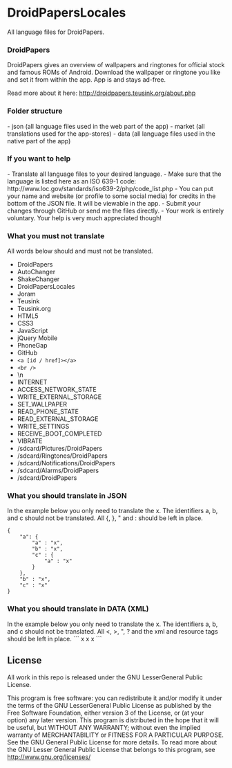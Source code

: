 DroidPapersLocales
==================

All language files for DroidPapers.

<h3>DroidPapers</h3>

DroidPapers gives an overview of wallpapers and ringtones for official stock and famous ROMs of Android. Download the wallpaper or ringtone you like and set it from within the app. App is and stays ad-free.

Read more about it here: http://droidpapers.teusink.org/about.php

<h3>Folder structure</h3>
- json (all language files used in the web part of the app)
- market (all translations used for the app-stores)
- data (all language files used in the native part of the app)

<h3>If you want to help</h3>
- Translate all language files to your desired language.
- Make sure that the language is listed here as an ISO 639-1 code: http://www.loc.gov/standards/iso639-2/php/code_list.php
- You can put your name and website (or profile to some social media) for credits in the bottom of the JSON file. It will be viewable in the app.
- Submit your changes through GitHub or send me the files directly.
- Your work is entirely voluntary. Your help is very much appreciated though!

<h3>What you must not translate</h3>
All words below should and must not be translated.

- DroidPapers
- AutoChanger
- ShakeChanger
- DroidPapersLocales
- Joram
- Teusink
- Teusink.org
- HTML5
- CSS3
- JavaScript
- jQuery Mobile
- PhoneGap
- GitHub
- ```<a [id / href]></a>```
- ```<br />```
- \n
- INTERNET
- ACCESS_NETWORK_STATE
- WRITE_EXTERNAL_STORAGE
- SET_WALLPAPER
- READ_PHONE_STATE
- READ_EXTERNAL_STORAGE
- WRITE_SETTINGS
- RECEIVE_BOOT_COMPLETED
- VIBRATE
- /sdcard/Pictures/DroidPapers
- /sdcard/Ringtones/DroidPapers
- /sdcard/Notifications/DroidPapers
- /sdcard/Alarms/DroidPapers
- /sdcard/DroidPapers

<h3>What you should translate in JSON</h3>
In the example below you only need to translate the x. The identifiers a, b, and c should not be translated. All {, }, " and : should be left in place.

```
{
	"a": {
		"a" : "x",
		"b" : "x",
		"c" : {
			"a" : "x"
		}
	},
	"b" : "x",
	"c" : "x"
}
```

<h3>What you should translate in DATA (XML)</h3>
In the example below you only need to translate the x. The identifiers a, b, and c should not be translated. All <, >, ", ? and the xml and resource tags should be left in place.
```
<?xml version="1.0" encoding="utf-8"?>
<resources>
    <string name="a">x</string>
	<string name="b">x</string>
	<string name="c">x</string>
</resources>
```

<h2>License</h2>

All work in this repo is released under the GNU LesserGeneral Public License.

This program is free software: you can redistribute it and/or modify it under the terms of the GNU LesserGeneral Public License as published by the Free Software Foundation, either version 3 of the License, or (at your option) any later version. This program is distributed in the hope that it will be useful, but WITHOUT ANY WARRANTY; without even the implied warranty of MERCHANTABILITY or FITNESS FOR A PARTICULAR PURPOSE.  See the GNU General Public License for more details. To read more about the GNU Lesser General Public License that belongs to this program, see http://www.gnu.org/licenses/